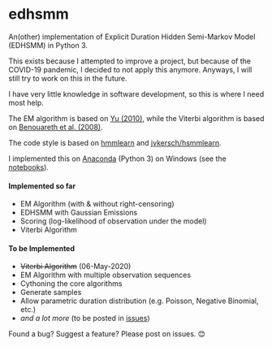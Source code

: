 # edhsmm
An(other) implementation of Explicit Duration Hidden Semi-Markov Model (EDHSMM) in Python 3.

This exists because I attempted to improve a project, but because of the COVID-19 pandemic, I decided to not apply this anymore. Anyways, I will still try to work on this in the future.

I have very little knowledge in software development, so this is where I need most help.

The EM algorithm is based on [Yu (2010)](https://www.sciencedirect.com/science/article/pii/S0004370209001416), while the Viterbi algorithm is based on [Benouareth et al. (2008)](https://link.springer.com/article/10.1155/2008/247354).

The code style is based on [hmmlearn](https://github.com/hmmlearn/hmmlearn) and [jvkersch/hsmmlearn](https://github.com/jvkersch/hsmmlearn).

I implemented this on [Anaconda](https://www.anaconda.com/products/individual) (Python 3) on Windows (see the [notebooks](https://github.com/poypoyan/edhsmm/tree/master/notebooks)).

#### Implemented so far
- EM Algorithm (with & without right-censoring) 
- EDHSMM with Gaussian Emissions
- Scoring (log-likelihood of observation under the model)
- Viterbi Algorithm

#### To be Implemented
- ~~Viterbi Algorithm~~ (06-May-2020)
- EM Algorithm with multiple observation sequences
- Cythoning the core algorithms
- Generate samples
- Allow parametric duration distribution (e.g. Poisson, Negative Binomial, etc.)
- *and a lot more* (to be posted in [issues](https://github.com/poypoyan/edhmm/issues))

 Found a bug? Suggest a feature? Please post on issues. 😊
